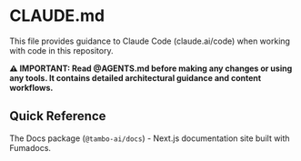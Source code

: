 # CLAUDE.md

This file provides guidance to Claude Code (claude.ai/code) when working with code in this repository.

**⚠️ IMPORTANT: Read @AGENTS.md before making any changes or using any tools. It contains detailed architectural guidance and content workflows.**

## Quick Reference

The Docs package (`@tambo-ai/docs`) - Next.js documentation site built with Fumadocs.
